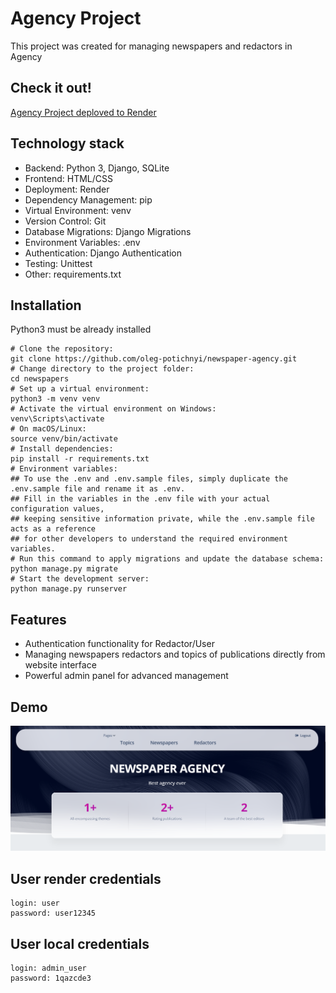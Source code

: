 # Agency Project

This project was created for managing newspapers and redactors in Agency

## Check it out!

[Agency Project deploved to Render](https://agency-system.onrender.com/)

## Technology stack

* Backend: Python 3, Django, SQLite
* Frontend: HTML/CSS
* Deployment: Render
* Dependency Management: pip
* Virtual Environment: venv
* Version Control: Git
* Database Migrations: Django Migrations
* Environment Variables: .env
* Authentication: Django Authentication
* Testing: Unittest
* Other: requirements.txt

## Installation

Python3 must be already installed

```shell
# Clone the repository:
git clone https://github.com/oleg-potichnyi/newspaper-agency.git
# Change directory to the project folder:
cd newspapers
# Set up a virtual environment:
python3 -m venv venv
# Activate the virtual environment on Windows:
venv\Scripts\activate
# On macOS/Linux:
source venv/bin/activate
# Install dependencies:
pip install -r requirements.txt
# Environment variables:
## To use the .env and .env.sample files, simply duplicate the .env.sample file and rename it as .env.
## Fill in the variables in the .env file with your actual configuration values, 
## keeping sensitive information private, while the .env.sample file acts as a reference
## for other developers to understand the required environment variables.
# Run this command to apply migrations and update the database schema:
python manage.py migrate
# Start the development server:
python manage.py runserver
```

## Features

* Authentication functionality for Redactor/User
* Managing newspapers redactors and topics of publications directly from website interface
* Powerful admin panel for advanced management

## Demo

![Demo Image](Demo.png)

## User render credentials

```shell
login: user
password: user12345
```

## User local credentials

```shell
login: admin_user
password: 1qazcde3
```
